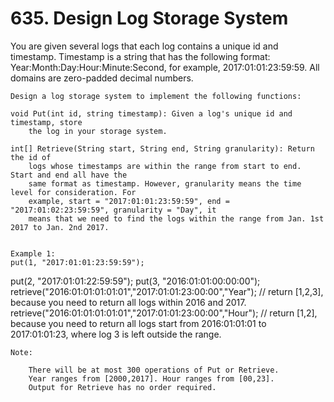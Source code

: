 # 635. Design Log Storage System

You are given several logs that each log contains a unique id and timestamp. Timestamp is a
        string that has the following format: Year:Month:Day:Hour:Minute:Second, for
        example, 2017:01:01:23:59:59. All domains are zero-padded decimal numbers. 

    Design a log storage system to implement the following functions:

    void Put(int id, string timestamp): Given a log's unique id and timestamp, store
        the log in your storage system.
    
    int[] Retrieve(String start, String end, String granularity): Return the id of
        logs whose timestamps are within the range from start to end. Start and end all have the
        same format as timestamp. However, granularity means the time level for consideration. For
        example, start = "2017:01:01:23:59:59", end = "2017:01:02:23:59:59", granularity = "Day", it
        means that we need to find the logs within the range from Jan. 1st 2017 to Jan. 2nd 2017.
    

    Example 1:
    put(1, "2017:01:01:23:59:59");
put(2, "2017:01:01:22:59:59");
put(3, "2016:01:01:00:00:00");
retrieve("2016:01:01:01:01:01","2017:01:01:23:00:00","Year"); // return [1,2,3], because you need to return all logs within 2016 and 2017.
retrieve("2016:01:01:01:01:01","2017:01:01:23:00:00","Hour"); // return [1,2], because you need to return all logs start from 2016:01:01:01 to 2017:01:01:23, where log 3 is left outside the range.

    

    Note:
    
        There will be at most 300 operations of Put or Retrieve.
        Year ranges from [2000,2017]. Hour ranges from [00,23].
        Output for Retrieve has no order required.